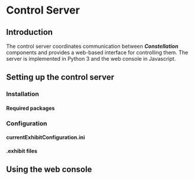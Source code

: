 # Control Server

## Introduction
The control server coordinates communication between **_Constellation_** components and provides a web-based interface for controlling them. The server is implemented in Python 3 and the web console in Javascript.

## Setting up the control server

### Installation

#### Required packages

### Configuration

#### currentExhibitConfiguration.ini

#### .exhibit files

## Using the web console
